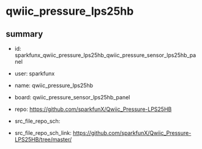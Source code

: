 # qwiic_pressure_lps25hb
 
## summary 
* id: sparkfunx_qwiic_pressure_lps25hb_qwiic_pressure_sensor_lps25hb_panel
* user: sparkfunx
* name: qwiic_pressure_lps25hb
* board: qwiic_pressure_sensor_lps25hb_panel
* repo: https://github.com/sparkfunX/Qwiic_Pressure-LPS25HB



* src_file_repo_sch: 
* src_file_repo_sch_link: https://github.com/sparkfunX/Qwiic_Pressure-LPS25HB/tree/master/






